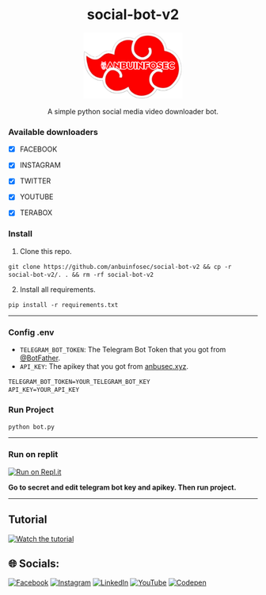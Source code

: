 <h1 align="center">social-bot-v2</h1>
<p align="center">
    <img width="200" src="https://raw.githubusercontent.com/anbuinfosec/anbuinfosec/main/banner.png" alt="Banner anbuinfosec">
</p>
<p align="center">A simple python social media video downloader bot.</p>

### Available downloaders
- [X] FACEBOOK
- [X] INSTAGRAM
- [X] TWITTER
- [X] YOUTUBE
- [X] TERABOX


### Install
1. Clone this repo.
````
git clone https://github.com/anbuinfosec/social-bot-v2 && cp -r social-bot-v2/. . && rm -rf social-bot-v2
````
2. Install all requirements.
````
pip install -r requirements.txt
````
---

### Config .env
- `TELEGRAM_BOT_TOKEN`: The Telegram Bot Token that you got from [@BotFather](https://t.me/BotFather).
- `API_KEY`: The apikey that you got from [anbusec.xyz](https://anbusec.xyz).

````
TELEGRAM_BOT_TOKEN=YOUR_TELEGRAM_BOT_KEY
API_KEY=YOUR_API_KEY
````

### Run Project
````
python bot.py
````
---
### Run on replit

[![Run on Repl.it](https://repl.it/badge/github/social-bot-v2)](https://repl.it/github/anbuinfosec/social-bot-v2)

**Go to secret and edit telegram bot key and apikey. Then run project.**

---

## Tutorial

[![Watch the tutorial](https://img.youtube.com/vi/O8oa3bwEF-o/maxresdefault.jpg)](https://youtu.be/O8oa3bwEF-o?si=kCD98KBpCcfCZxlJ)



## 🌐 Socials:
[![Facebook](https://img.shields.io/badge/Facebook-%231877F2.svg?logo=Facebook&logoColor=white)](https://facebook.com/anbuinfosec) [![Instagram](https://img.shields.io/badge/Instagram-%23E4405F.svg?logo=Instagram&logoColor=white)](https://instagram.com/anbuinfosec) [![LinkedIn](https://img.shields.io/badge/LinkedIn-%230077B5.svg?logo=linkedin&logoColor=white)](https://linkedin.com/in/anbuinfosec) [![YouTube](https://img.shields.io/badge/YouTube-%23FF0000.svg?logo=YouTube&logoColor=white)](https://youtube.com/@anbuinfosec) [![Codepen](https://img.shields.io/badge/Codepen-000000?style=for-the-badge&logo=codepen&logoColor=white)](https://codepen.io/anbuinfosec) 